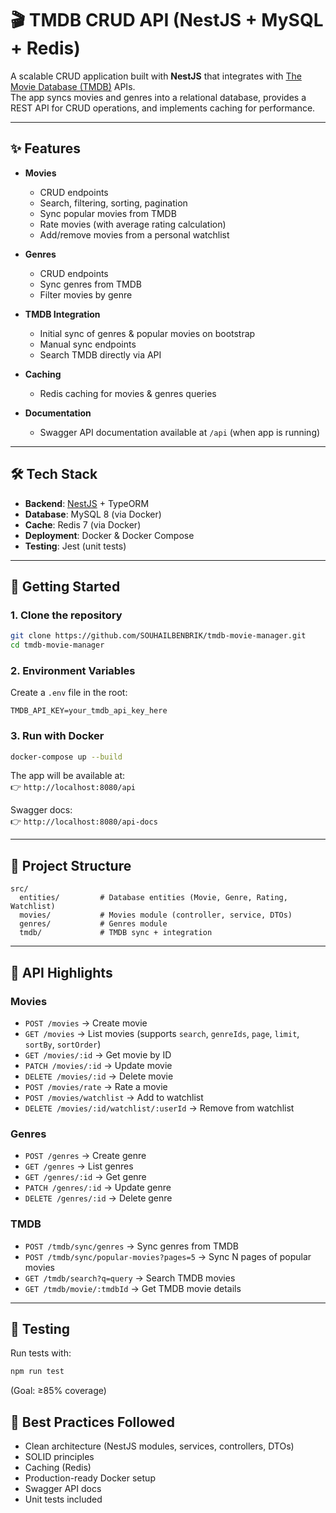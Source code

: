 # 🎬 TMDB CRUD API (NestJS + MySQL + Redis)

A scalable CRUD application built with **NestJS** that integrates with [The Movie Database (TMDB)](https://www.themoviedb.org/) APIs.  
The app syncs movies and genres into a relational database, provides a REST API for CRUD operations, and implements caching for performance.  

---

## ✨ Features
- **Movies**
  - CRUD endpoints
  - Search, filtering, sorting, pagination
  - Sync popular movies from TMDB
  - Rate movies (with average rating calculation)
  - Add/remove movies from a personal watchlist

- **Genres**
  - CRUD endpoints
  - Sync genres from TMDB
  - Filter movies by genre

- **TMDB Integration**
  - Initial sync of genres & popular movies on bootstrap
  - Manual sync endpoints
  - Search TMDB directly via API

- **Caching**
  - Redis caching for movies & genres queries

- **Documentation**
  - Swagger API documentation available at `/api` (when app is running)

---

## 🛠 Tech Stack
- **Backend**: [NestJS](https://nestjs.com/) + TypeORM  
- **Database**: MySQL 8 (via Docker)  
- **Cache**: Redis 7 (via Docker)  
- **Deployment**: Docker & Docker Compose  
- **Testing**: Jest (unit tests)

---

## 🚀 Getting Started

### 1. Clone the repository
```bash
git clone https://github.com/SOUHAILBENBRIK/tmdb-movie-manager.git
cd tmdb-movie-manager
```

### 2. Environment Variables
Create a `.env` file in the root:
```env
TMDB_API_KEY=your_tmdb_api_key_here
```

### 3. Run with Docker
```bash
docker-compose up --build
```

The app will be available at:  
👉 `http://localhost:8080/api`

Swagger docs:  
👉 `http://localhost:8080/api-docs`

---

## 📂 Project Structure
```
src/
  entities/         # Database entities (Movie, Genre, Rating, Watchlist)
  movies/           # Movies module (controller, service, DTOs)
  genres/           # Genres module
  tmdb/             # TMDB sync + integration
```

---

## 📖 API Highlights

### Movies
- `POST /movies` → Create movie  
- `GET /movies` → List movies (supports `search`, `genreIds`, `page`, `limit`, `sortBy`, `sortOrder`)  
- `GET /movies/:id` → Get movie by ID  
- `PATCH /movies/:id` → Update movie  
- `DELETE /movies/:id` → Delete movie  
- `POST /movies/rate` → Rate a movie  
- `POST /movies/watchlist` → Add to watchlist  
- `DELETE /movies/:id/watchlist/:userId` → Remove from watchlist  

### Genres
- `POST /genres` → Create genre  
- `GET /genres` → List genres  
- `GET /genres/:id` → Get genre  
- `PATCH /genres/:id` → Update genre  
- `DELETE /genres/:id` → Delete genre  

### TMDB
- `POST /tmdb/sync/genres` → Sync genres from TMDB  
- `POST /tmdb/sync/popular-movies?pages=5` → Sync N pages of popular movies  
- `GET /tmdb/search?q=query` → Search TMDB movies  
- `GET /tmdb/movie/:tmdbId` → Get TMDB movie details  

---

## 🧪 Testing
Run tests with:
```bash
npm run test
```

(Goal: ≥85% coverage)



## 📌 Best Practices Followed
- Clean architecture (NestJS modules, services, controllers, DTOs)
- SOLID principles
- Caching (Redis)
- Production-ready Docker setup
- Swagger API docs
- Unit tests included

